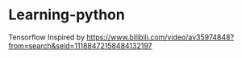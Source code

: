 # Learning-python

Tensorflow
Inspired by https://www.bilibili.com/video/av35974848?from=search&seid=11188472158484132197
